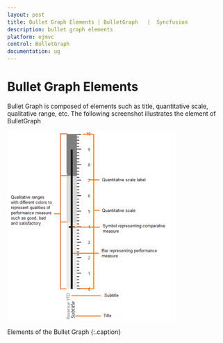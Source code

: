 ```yaml
---
layout: post
title: Bullet Graph Elements | BulletGraph	 |  Syncfusion
description: bullet graph elements
platform: ejmvc
control: BulletGraph	
documentation: ug
---
```


# Bullet Graph Elements

Bullet Graph is composed of elements such as title, quantitative scale, qualitative range, etc. The following screenshot illustrates the element of BulletGraph

![](Bullet-Graph-Elements_images/Bullet-Graph-Elements_img1.png)

Elements of the Bullet Graph
{:.caption}




